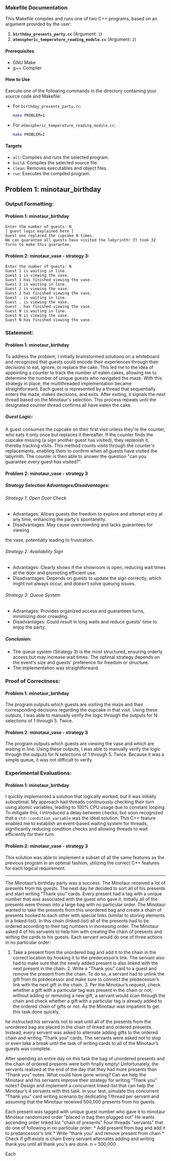 ### Makefile Documentation

This Makefile compiles and runs one of two C++ programs, based on an argument provided by the user:

1. **`birthday_presents_party.cc`** (Argument: `1`)
2. **`atmospheric_temperature_reading_module.cc`** (Argument: `2`)

#### Prerequisites

- GNU Make
- g++ Compiler

#### How to Use

Execute one of the following commands in the directory containing your source code and Makefile:

- For `birthday_presents_party.cc`:
  ```sh
  make PROBLEM=1
  ```
- For `atmospheric_temperature_reading_module.cc`:
  ```sh
  make PROBLEM=2
  ```

#### Targets

- `all`: Compiles and runs the selected program.
- `build`: Compiles the selected source file.
- `clean`: Removes executables and object files.
- `run`: Executes the compiled program.

## Problem 1: minotaur_birthday

### Output Formatting:

#### Problem 1: minotaur_birthday

```
Enter the number of guests: N
[ guest logic explained here ]
Guest one replaced the cupcake N times.
We can guarantee all guests have visited the labyrinth! It took 32 turns to make this guarantee.
```

#### Problem 2: minotaur_vase - strategy 3:

```
Enter the number of guests: N
Guest 1 is waiting in line.
Guest 1 is viewing the vase.
Guest 1 has finished viewing the vase.
Guest 2 is waiting in line.
Guest 2 is viewing the vase.
Guest 2 has finished viewing the vase.
Guest . is waiting in line.
Guest . is viewing the vase.
Guest . has finished viewing the vase.
Guest N is waiting in line.
Guest N is viewing the vase.
Guest N has finished viewing the vase.
```

### Statement:

#### Problem 1: minotaur_birthday

To address the problem, I initially brainstormed solutions on a whiteboard and recognized that guests could encode their experiences through their decisions to eat, ignore, or replace the cake. This led me to the idea of appointing a counter to track the number of eaten cakes, allowing me to determine the number of unique guests who navigated the maze. With this strategy in place, the multithreaded implementation became straightforward. Each guest is represented by a thread that sequentially enters the maze, makes decisions, and exits. After exiting, it signals the next thread based on the Minotaur's selection. This process repeats until the designated counter thread confirms all have eaten the cake.

##### Guest Logic:

A guest consumes the cupcake on their first visit unless they're the counter, who eats it only once but replaces it thereafter. If the counter finds the cupcake missing (a sign another guest has visited), they replenish it, thereby tracking visits. This method counts visits through the counter's replacements, enabling them to confirm when all guests have visited the labyrinth. The counter is then able to answer the question "can you guarantee every guest has visited?".

#### Problem 2: minotaur_vase - strategy 3

##### Strategy Selection Advantages/Disadvantages:

###### Strategy 1: Open Door Check

- Advantages: Allows guests the freedom to explore and attempt entry at any time, enhancing the party's spontaneity.
- Disadvantages: May cause overcrowding and lacks guarantees for viewing

 the vase, potentially leading to frustration.

###### Strategy 2: Availability Sign

- Advantages: Clearly shows if the showroom is open, reducing wait times at the door and promoting efficient use.
- Disadvantages: Depends on guests to update the sign correctly, which might not always occur, and doesn't solve queuing issues.

###### Strategy 3: Queue System

- Advantages: Provides organized access and guarantees turns, minimizing door crowding.
- Disadvantages: Could result in long waits and reduce guests' time to enjoy the party.

##### Conclusion:

- The queue system (Strategy 3) is the most structured, ensuring orderly access but may increase wait times. The optimal strategy depends on the event's size and guests' preference for freedom or structure.
- The implementation was straightforward.

### Proof of Correctness:

#### Problem 1: minotaur_birthday

The program outputs which guests are visiting the maze and their corresponding decisions regarding the cupcake in that visit. Using these outputs, I was able to manually verify the logic through the outputs for N selections of 1 through 5. Twice.

#### Problem 2: minotaur_vase - strategy 3

The program outputs which guests are viewing the vase and which are waiting in line. Using these outputs, I was able to manually verify the logic through the outputs for N selections of 1 through 5. Twice. Because it was a simple queue, it was not difficult to verify.

### Experimental Evaluations:

#### Problem 1: minotaur_birthday

I quickly implemented a solution that logically worked, but it was initially suboptimal. My approach had threads continuously checking their turn using atomic variables, leading to 100% CPU usage due to constant looping. To mitigate this, I introduced a delay between checks, but soon recognized that a `std::condition_variable` was the ideal solution. This C++ feature enabled me to establish an event-based waiting system for threads, significantly reducing condition checks and allowing threads to wait efficiently for their turn.

#### Problem 2: minotaur_vase - strategy 3

This solution was able to implement a subset of all the same features as the previous program in an optimal fashion, utilizing the correct C++ features for each logical requirement.

---

The Minotaur’s birthday party was a success. The Minotaur received a lot of presents from his guests. The next day he decided to sort all of his presents and start writing “Thank you” cards. Every present had a tag with a unique number that was associated with the guest who gave it. Initially all of the presents were thrown into a large bag with no particular order. The Minotaur wanted to take the presents from this unordered bag and create a chain of presents hooked to each other with special links (similar to storing elements in a linked-list). In this chain (linked-list) all of the presents had to be ordered according to their tag numbers in increasing order. The Minotaur asked 4 of his servants to help him with creating the chain of presents and writing the cards to his guests. Each servant would do one of three actions in no particular order: 

1. Take a present from the unordered bag and add it to the chain in the correct location by hooking it to the predecessor’s link. The servant also had to make sure that the newly added present is also linked with the next present in the chain. 2. Write a “Thank you” card to a guest and remove the present from the chain. To do so, a servant had to unlink the gift from its predecessor and make sure to connect the predecessor’s link with the next gift in the chain. 3. Per the Minotaur’s request, check whether a gift with a particular tag was present in the chain or not; without adding or removing a new gift, a servant would scan through the chain and check whether a gift with a particular tag is already added to the ordered chain of gifts or not. As the Minotaur was impatient to get this task done quickly,

 he instructed his servants not to wait until all of the presents from the unordered bag are placed in the chain of linked and ordered presents. Instead, every servant was asked to alternate adding gifts to the ordered chain and writing “Thank you” cards. The servants were asked not to stop or even take a break until the task of writing cards to all of the Minotaur’s guests was complete. 
 
 After spending an entire day on this task the bag of unordered presents and the chain of ordered presents were both finally empty! Unfortunately, the servants realized at the end of the day that they had more presents than “Thank you” notes. What could have gone wrong? Can we help the Minotaur and his servants improve their strategy for writing “Thank you” notes? Design and implement a concurrent linked-list that can help the Minotaur’s 4 servants with this task. In your test, simulate this concurrent “Thank you” card writing scenario by dedicating 1 thread per servant and assuming that the Minotaur received 500,000 presents from his guests.

Each present was tagged with unique guest number who gave it to minotaur
Minotaur randomized order "placed in bag then plugged out"
He wants ascending order linked list "chain of presents"
Four threads "servants" that do one of following in no particular order:
    * Add present from bag and add it to predancessor's link
    * Write "thank you" and remove present from chain
    * Check if gift exists is chain
Every servant alternates adding and writing thank you until all thank you's are done.
n = 500,000

Each